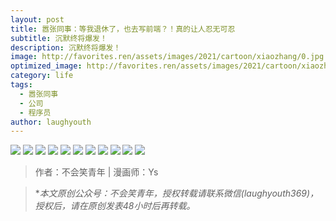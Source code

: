 ```yaml
---
layout: post
title: 嚣张同事：等我退休了，也去写前端？！真的让人忍无可忍
subtitle: 沉默终将爆发！
description: 沉默终将爆发！
image: http://favorites.ren/assets/images/2021/cartoon/xiaozhang/0.jpg
optimized_image: http://favorites.ren/assets/images/2021/cartoon/xiaozhang/0.jpg
category: life
tags:
  - 嚣张同事
  - 公司
  - 程序员
author: laughyouth
---
```



![](http://favorites.ren/assets/images/2021/cartoon/xiaozhang/640.jpg)
![](http://favorites.ren/assets/images/2021/cartoon/xiaozhang/640-1.jpg)
![](http://favorites.ren/assets/images/2021/cartoon/xiaozhang/640-2.jpg)
![](http://favorites.ren/assets/images/2021/cartoon/xiaozhang/640-3.jpg)
![](http://favorites.ren/assets/images/2021/cartoon/xiaozhang/640-4.jpg)
![](http://favorites.ren/assets/images/2021/cartoon/xiaozhang/640-5.jpg)
![](http://favorites.ren/assets/images/2021/cartoon/xiaozhang/640-6.jpg)
![](http://favorites.ren/assets/images/2021/cartoon/xiaozhang/640-7.jpg)
![](http://favorites.ren/assets/images/2021/cartoon/xiaozhang/640-8.jpg)
![](http://favorites.ren/assets/images/2021/cartoon/xiaozhang/640-9.jpg)
![](http://favorites.ren/assets/images/2021/cartoon/xiaozhang/640-10.jpg)





>作者：不会笑青年 | 漫画师：Ys

>**本文原创公众号：不会笑青年，授权转载请联系微信(laughyouth369)，授权后，请在原创发表48小时后再转载。*
